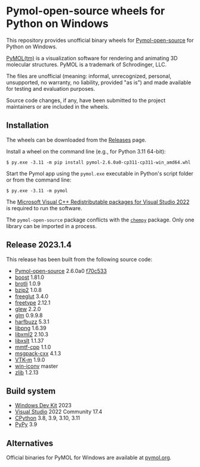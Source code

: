 # Pymol-open-source wheels for Python on Windows 

This repository provides unofficial binary wheels for [Pymol-open-source](https://github.com/schrodinger/pymol-open-source) for Python on Windows.

[PyMOL(tm)](https://pymol.org) is a visualization software for rendering and animating 3D molecular structures. PyMOL is a trademark of Schrodinger, LLC.

The files are unofficial (meaning: informal, unrecognized, personal, unsupported, no warranty, no liability, provided "as is") and made available for testing and evaluation purposes.

Source code changes, if any, have been submitted to the project maintainers or are included in the wheels.

## Installation

The wheels can be downloaded from the [Releases](https://github.com/cgohlke/pymol-open-source.whl/releases) page.

Install a wheel on the command line (e.g., for Python 3.11 64-bit):

    $ py.exe -3.11 -m pip install pymol-2.6.0a0-cp311-cp311-win_amd64.whl
    
Start the Pymol app using the ``pymol.exe`` executable in Python's script folder or from the command line:

    $ py.exe -3.11 -m pymol

The [Microsoft Visual C++ Redistributable packages for Visual Studio 2022](https://learn.microsoft.com/en-US/cpp/windows/latest-supported-vc-redist?view=msvc-170) is required to run the software.

The ``pymol-open-source`` package conflicts with the [``chempy``](https://pypi.org/project/chempy/) package. Only one library can be imported in a process.

## Release 2023.1.4

This release has been built from the following source code:

- [Pymol-open-source](https://github.com/schrodinger/pymol-open-source/) 2.6.0a0 [f70c533](https://github.com/schrodinger/pymol-open-source/commit/f70c533d015b1017a6aa77a05c644b70725c4e23)
- [boost](https://www.boost.org/users/download/) 1.81.0
- [brotli](https://github.com/google/brotli) 1.0.9
- [bzip2](https://sourceware.org/pub/bzip2/) 1.0.8
- [freeglut](https://github.com/FreeGLUTProject/freeglut) 3.4.0
- [freetype](https://download.savannah.gnu.org/releases/freetype/) 2.12.1
- [glew](https://github.com/nigels-com/glew) 2.2.0
- [glm](https://github.com/g-truc/glm) 0.9.9.8
- [harfbuzz](https://github.com/harfbuzz/harfbuzz) 5.3.1
- [libpng](https://github.com/glennrp/libpng) 1.6.39
- [libxml2](https://gitlab.gnome.org/GNOME/libxml2) 2.10.3
- [libxslt](https://gitlab.gnome.org/GNOME/libxslt) 1.1.37
- [mmtf-cpp](https://github.com/rcsb/mmtf-cpp) 1.1.0
- [msgpack-cxx](https://github.com/msgpack/msgpack-c/tree/cpp_master) 4.1.3
- [VTK-m](https://gitlab.kitware.com/vtk/vtk-m) 1.9.0
- [win-iconv](https://github.com/OgreTransporter/win-iconv) master
- [zlib](https://github.com/madler/zlib) 1.2.13

## Build system

- [Windows Dev Kit](https://learn.microsoft.com/en-us/windows/arm/dev-kit/) 2023
- [Visual Studio](https://visualstudio.microsoft.com/vs/community/) 2022 Community 17.4
- [CPython](https://www.python.org/downloads/windows/) 3.8, 3.9, 3.10, 3.11
- [PyPy](https://www.pypy.org/download.html) 3.9

## Alternatives

Official binaries for PyMOL for Windows are available at [pymol.org](https://pymol.org).
